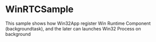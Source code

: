 # WinRTCSample
This sample shows how Win32App register Win Runtime Component (backgroundtask), and the later can launches Win32 Process on background 
